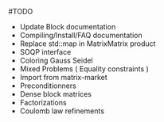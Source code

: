#TODO

 * Update Block documentation
 * Compiling/Install/FAQ documentation
 * Replace std::map in MatrixMatrix product
 * SOQP interface
 * Coloring Gauss Seidel
 * Mixed Problems ( Equality constraints )
 * Import from matrix-market
 * Preconditionners
 * Dense block matrices
 * Factorizations
 * Coulomb law refinements

